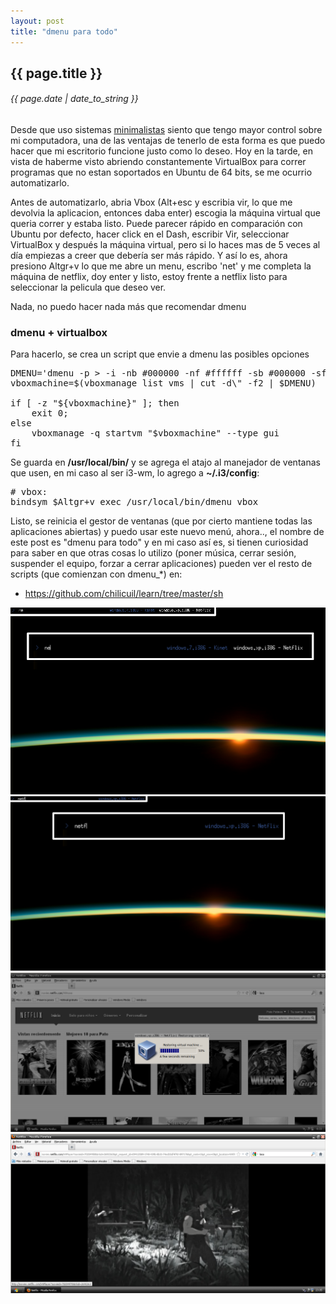 ```yaml
---
layout: post
title: "dmenu para todo"
---
```


## {{ page.title }}
###### {{ page.date | date_to_string }}


Desde que uso sistemas [minimalistas](http://javier.io/blog/random/2010/06/16/i3-ebf3.html) siento que tengo mayor control sobre mi computadora, una de las ventajas de tenerlo de esta forma es que puedo hacer que mi escritorio funcione justo como lo deseo. Hoy en la tarde, en vista de haberme visto abriendo constantemente VirtualBox para correr programas que no estan soportados en Ubuntu de 64 bits, se me ocurrio automatizarlo.

Antes de automatizarlo, abria Vbox (Alt+esc y escribia vir, lo que me devolvia la aplicacion, entonces daba enter) escogia la máquina virtual que queria correr y estaba listo. Puede parecer rápido en comparación con Ubuntu por defecto, hacer click en el Dash, escribir Vir, seleccionar VirtualBox y después la máquina virtual, pero si lo haces mas de 5 veces al día empiezas a creer que debería ser más rápido. Y así lo es, ahora presiono Altgr+v lo que me abre un menu, escribo 'net' y me completa la máquina de netflix, doy enter y listo, estoy frente a netflix listo para seleccionar la pelicula que deseo ver.

Nada, no puedo hacer nada más que recomendar dmenu

### dmenu + virtualbox

Para hacerlo, se crea un script que envie a dmenu las posibles opciones

<pre class="sh_sh">
DMENU='dmenu -p > -i -nb #000000 -nf #ffffff -sb #000000 -sf #3B5998'
vboxmachine=$(vboxmanage list vms | cut -d\" -f2 | $DMENU)

if [ -z "${vboxmachine}" ]; then
    exit 0;
else
    vboxmanage -q startvm "$vboxmachine" --type gui
fi
</pre>

Se guarda en **/usr/local/bin/** y se agrega el atajo al manejador de ventanas que usen, en mi caso al ser i3-wm, lo agrego a **~/.i3/config**:

<pre>
# vbox:
bindsym $Altgr+v exec /usr/local/bin/dmenu_vbox
</pre>

Listo, se reinicia el gestor de ventanas (que por cierto mantiene todas las aplicaciones abiertas) y puedo usar este nuevo menú, ahora.., el nombre de este post es "dmenu para todo" y en mi caso así es, si tienen curiosidad para saber en que otras cosas lo utilizo (poner música, cerrar sesión, suspender el equipo, forzar a cerrar aplicaciones) pueden ver el resto de scripts (que comienzan con dmenu_\*) en:

- <https://github.com/chilicuil/learn/tree/master/sh>

**[![](/assets/img/61.png)](/assets/img/61.png)**
**[![](/assets/img/62.png)](/assets/img/62.png)**
**[![](/assets/img/63.png)](/assets/img/63.png)**
**[![](/assets/img/64.png)](/assets/img/64.png)**
